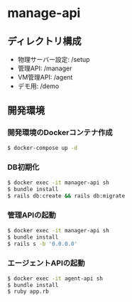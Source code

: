 # manage-api

## ディレクトリ構成

- 物理サーバー設定: /setup
- 管理API: /manager
- VM管理API: /agent
- デモ用: /demo


## 開発環境

### 開発環境のDockerコンテナ作成
```sh
$ docker-compose up -d
```

### DB初期化
```sh
$ docker exec -it manager-api sh
$ bundle install
$ rails db:create && rails db:migrate
```

### 管理APIの起動
```sh
$ docker exec -it manager-api sh
$ bundle install
$ rails s -b '0.0.0.0'
```

### エージェントAPIの起動
```sh
$ docker exec -it agent-api sh
$ bundle install
$ ruby app.rb
```
